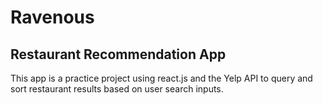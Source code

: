 # Ravenous

## Restaurant Recommendation App

This app is a practice project using react.js and the Yelp API to query and sort restaurant results based on user search inputs.
